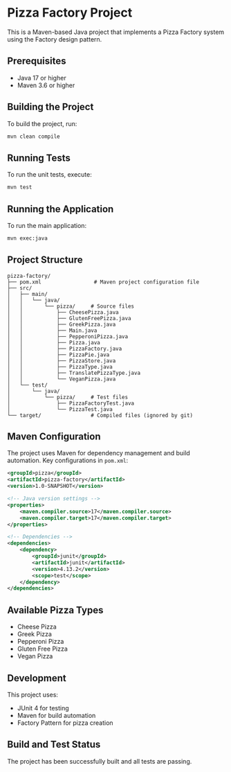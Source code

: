 # Pizza Factory Project

This is a Maven-based Java project that implements a Pizza Factory system using the Factory design pattern.

## Prerequisites

- Java 17 or higher
- Maven 3.6 or higher

## Building the Project

To build the project, run:

```bash
mvn clean compile
```

## Running Tests

To run the unit tests, execute:

```bash
mvn test
```

## Running the Application

To run the main application:

```bash
mvn exec:java
```

## Project Structure

```
pizza-factory/
├── pom.xml                 # Maven project configuration file
├── src/
│   ├── main/
│   │   └── java/
│   │       └── pizza/     # Source files
│   │           ├── CheesePizza.java
│   │           ├── GlutenFreePizza.java
│   │           ├── GreekPizza.java
│   │           ├── Main.java
│   │           ├── PepperoniPizza.java
│   │           ├── Pizza.java
│   │           ├── PizzaFactory.java
│   │           ├── PizzaPie.java
│   │           ├── PizzaStore.java
│   │           ├── PizzaType.java
│   │           ├── TranslatePizzaType.java
│   │           └── VeganPizza.java
│   └── test/
│       └── java/
│           └── pizza/     # Test files
│               ├── PizzaFactoryTest.java
│               └── PizzaTest.java
└── target/                # Compiled files (ignored by git)
```

## Maven Configuration

The project uses Maven for dependency management and build automation. Key configurations in `pom.xml`:

```xml
<groupId>pizza</groupId>
<artifactId>pizza-factory</artifactId>
<version>1.0-SNAPSHOT</version>

<!-- Java version settings -->
<properties>
    <maven.compiler.source>17</maven.compiler.source>
    <maven.compiler.target>17</maven.compiler.target>
</properties>

<!-- Dependencies -->
<dependencies>
    <dependency>
        <groupId>junit</groupId>
        <artifactId>junit</artifactId>
        <version>4.13.2</version>
        <scope>test</scope>
    </dependency>
</dependencies>
```

## Available Pizza Types

- Cheese Pizza
- Greek Pizza
- Pepperoni Pizza
- Gluten Free Pizza
- Vegan Pizza

## Development

This project uses:
- JUnit 4 for testing
- Maven for build automation
- Factory Pattern for pizza creation

## Build and Test Status

The project has been successfully built and all tests are passing.